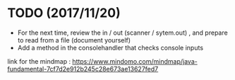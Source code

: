 # TODO (2017/11/20)
* For the next time, review the in / out (scanner / sytem.out) , and prepare to read from a file (document yourself)
* Add a method in the consolehandler that checks console inputs 

link for the mindmap : <https://www.mindomo.com/mindmap/java-fundamental-7cf7d2e912b245c28e673ae13627fed7> 